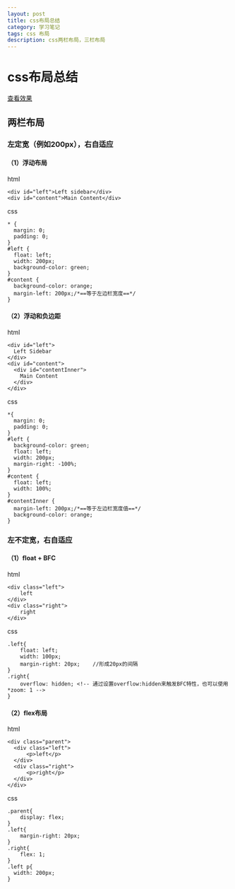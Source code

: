 ```yaml
---
layout: post
title: css布局总结
category: 学习笔记
tags: css 布局
description: css两栏布局，三栏布局
---
```

# css布局总结
[查看效果](../../demo/demo1.html)
## 两栏布局
### 左定宽（例如200px），右自适应
#### （1）浮动布局
html

    <div id="left">Left sidebar</div>
    <div id="content">Main Content</div>

css

    * { 
      margin: 0; 
      padding: 0; 
    } 
    #left { 
      float: left; 
      width: 200px; 
      background-color: green; 
    } 
    #content { 
      background-color: orange; 
      margin-left: 200px;/*==等于左边栏宽度==*/ 
    }

#### （2）浮动和负边距
html

    <div id="left">
      Left Sidebar
    </div>
    <div id="content">
      <div id="contentInner">
        Main Content
      </div>
    </div>

css

    *{
      margin: 0;
      padding: 0;
    }
    #left {
      background-color: green;
      float: left;
      width: 200px;
      margin-right: -100%;
    }    
    #content {
      float: left;
      width: 100%;
    }    
    #contentInner {
      margin-left: 200px;/*==等于左边栏宽度值==*/
      background-color: orange;
    }

### 左不定宽，右自适应 
#### （1）float + BFC
html

    <div class="left">
        left
    </div>
    <div class="right">
        right
    </div>

css

    .left{
        float: left;
        width: 100px;
        margin-right: 20px;    //形成20px的间隔
    }
    .right{
        overflow: hidden; <!-- 通过设置overflow:hidden来触发BFC特性，也可以使用*zoom: 1 -->
    }

#### （2）flex布局
html

    <div class="parent">
      <div class="left">
          <p>left</p>
      </div>
      <div class="right">
          <p>right</p>
      </div>
    </div>

css

    .parent{
        display: flex;
    }
    .left{
        margin-right: 20px;
    }
    .right{
        flex: 1;
    }
    .left p{
      width: 200px;
    }
